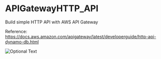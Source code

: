 # APIGatewayHTTP_API
Build simple HTTP API with AWS API Gateway

Reference: https://docs.aws.amazon.com/apigateway/latest/developerguide/http-api-dynamo-db.html

![Optional Text](../master/images/index.PNG)
